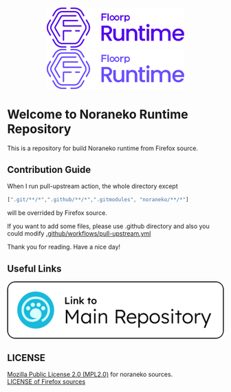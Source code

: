 <p align="center">
<img src=".github/assets/readme/FloorpRuntimeL.svg#gh-light-mode-only" width="320px"></img>
<img src=".github/assets/readme/FloorpRuntimeD.svg#gh-dark-mode-only" width="320px"></img>
</p>

# Welcome to Noraneko Runtime Repository

This is a repository for build Noraneko runtime from Firefox source.

## Contribution Guide

When I run pull-upstream action, the whole directory except

```js
[".git/**/*",".github/**/*",".gitmodules", "noraneko/**/*"]
```

will be overrided by Firefox source.

If you want to add some files, please use .github directory and also you could modify [.github/workflows/pull-upstream.yml](.github/workflows/pull-upstream.yml)

Thank you for reading. Have a nice day!

## Useful Links

[![Link to Noraneko Main Repository](.github/assets/readme/Link2MainRepo.svg)](https://github.com/nyanrus/noraneko/)

## LICENSE

[Mozilla Public License 2.0 (MPL2.0)](./.github/LICENSE) for noraneko sources.  
[LICENSE of Firefox sources](./LICENSE)
